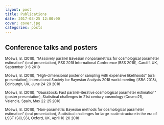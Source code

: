 ```yaml
---
layout: post
title: Publications
date: 2017-03-25 12:00:00
cover: cover.jpg
categories: posts
---
```


## Conference talks and posters

<small>Moews, B. (2018), "Massively parallel Bayesian nonparametrics for cosmological parameter estimation" (oral presentation), RSS 2018 International Conference (RSS 2018), Cardiff, UK, September 3-6 2018</small>

<small>Moews, B. (2018), "High-dimensional posterior sampling with expensive likelihoods" (oral presentation), International Society for Bayesian Analysis 2018 world meeting (ISBA 2018), Edinburgh, UK, June 24-29 2018</small>

<small>Moews, B. (2018), "Gaussbock: Fast parallel-iterative cosmological parameter estimation" (poster presentation), Statistical challenges in 21st century cosmology (Cosmo21), Valencia, Spain, May 22-25 2018</small>

<small>Moews, B. (2018), "Non-parametric Bayesian methods for cosmological parameter estimation" (oral presentation), Statistical challenges for large-scale structure in the era of LSST (SCLSS), Oxford, UK, April 18-20 2018</small>
